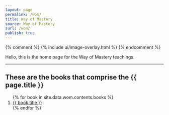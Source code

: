 ```yaml
---
layout: page
permalink: /wom/
title: Way of Mastery
source: Way of Mastery
surl: /wom/
publish: true
---
```


{% comment %}
{% include ui/image-overlay.html %}
{% endcomment %}

<div class="introduction">
  Hello, this is the home page for the Way of Mastery teachings.
  <hr>

  <div class="toc">
    <h2>These are the books that comprise the {{ page.title }}</h2>
    <ol class="post">
    {% for book in site.data.wom.contents.books %}
      <li class="post-title">
        <a href="{{ site.baseurl }}{{ book.url }}">
          {{ book.title }}
        </a>
      </li>
    {% endfor %}
    </ol>
  </div>
</div>





